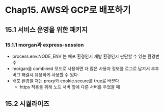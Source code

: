 # Chap15. AWS와 GCP로 배포하기

## 15.1 서비스 운영을 위한 패키지
### 15.1.1 morgan과 express-session
- process.env.NODE_ENV 는 배포 환경인지 개발 환경인지 판단할 수 있는 환경변수
- morgan을 combined 모드로 사용하면 더 많은 사용자 정보를 로그로 남겨서 추후 버그 해결시 유용하게 사용할 수 있다.
- 배포 환경일 때는 proxy와 cookie.secure를 true로 바꾼다
    - https 적용을 위해 노드 서버 앞에 다른 서버를 두었을 때

## 15.2 시퀄라이즈
